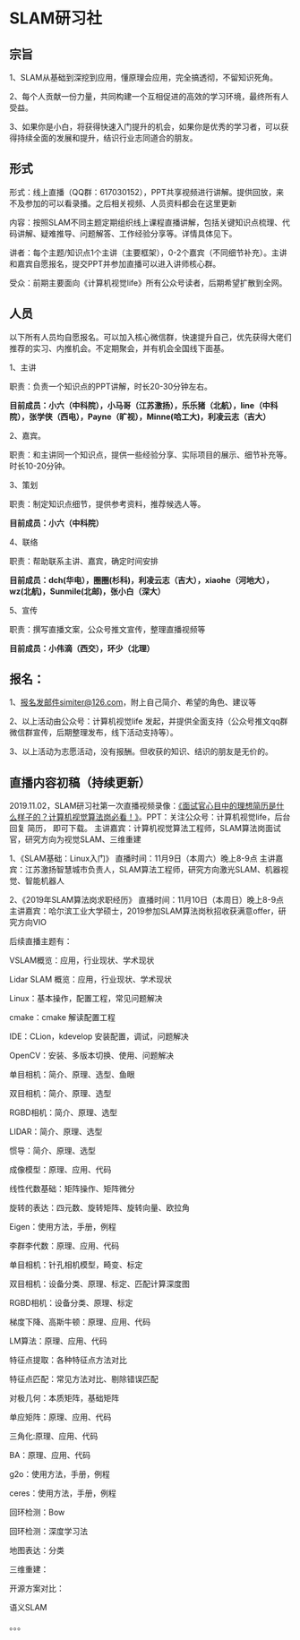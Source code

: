 # SLAM研习社

## 宗旨

1、SLAM从基础到深挖到应用，懂原理会应用，完全搞透彻，不留知识死角。

2、每个人贡献一份力量，共同构建一个互相促进的高效的学习环境，最终所有人受益。

3、如果你是小白，将获得快速入门提升的机会，如果你是优秀的学习者，可以获得持续全面的发展和提升，结识行业志同道合的朋友。

## 形式

形式：线上直播（QQ群：617030152），PPT共享视频进行讲解。提供回放，来不及参加的可以看录播。之后相关视频、人员资料都会在这里更新

内容：按照SLAM不同主题定期组织线上课程直播讲解，包括关键知识点梳理、代码讲解、疑难推导、问题解答、工作经验分享等。详情具体见下。

讲者：每个主题/知识点1个主讲（主要框架），0-2个嘉宾（不同细节补充）。主讲和嘉宾自愿报名，提交PPT并参加直播可以进入讲师核心群。

受众：前期主要面向《计算机视觉life》所有公众号读者，后期希望扩散到全网。


## 人员

以下所有人员均自愿报名。可以加入核心微信群，快速提升自己，优先获得大佬们推荐的实习、内推机会。不定期聚会，并有机会全国线下面基。

1、主讲

职责：负责一个知识点的PPT讲解，时长20-30分钟左右。

**目前成员：小六（中科院），小马哥（江苏激扬），乐乐猪（北航），line（中科院），张学侠（西电），Payne（旷视），Minne(哈工大)，利凌云志（吉大）**

2、嘉宾。

职责：和主讲同一个知识点，提供一些经验分享、实际项目的展示、细节补充等。时长10-20分钟。

3、策划

职责：制定知识点细节，提供参考资料，推荐候选人等。

**目前成员：小六（中科院）**

4、联络

职责：帮助联系主讲、嘉宾，确定时间安排

**目前成员：dch(华电），圈圈(杉科)，利凌云志（吉大），xiaohe（河地大），wz(北航)，Sunmile(北邮)，张小白（深大）**

5、宣传

职责：撰写直播文案，公众号推文宣传，整理直播视频等

**目前成员：小伟滴（西交），环少（北理）**

## 报名：

1、报名发邮件simiter@126.com，附上自己简介、希望的角色、建议等

2、以上活动由公众号：计算机视觉life 发起，并提供全面支持（公众号推文qq群微信群宣传，后期整理发布，线下活动支持等）。

3、以上活动为志愿活动，没有报酬。但收获的知识、结识的朋友是无价的。



## 直播内容初稿（持续更新）

2019.11.02，SLAM研习社第一次直播视频录像：[《面试官心目中的理想简历是什么样子的？计算机视觉算法岗必看！》](https://www.bilibili.com/video/av74336060)。PPT：关注公众号：计算机视觉life，后台回复 简历， 即可下载。
主讲嘉宾：计算机视觉算法工程师，SLAM算法岗面试官，研究方向为视觉SLAM、三维重建

1、《SLAM基础：Linux入门》
直播时间：11月9日（本周六）晚上8-9点
主讲嘉宾：江苏激扬智慧城市负责人，SLAM算法工程师，研究方向激光SLAM、机器视觉、智能机器人

2、《2019年SLAM算法岗求职经历》
直播时间：11月10日（本周日）晚上8-9点
主讲嘉宾：哈尔滨工业大学硕士，2019参加SLAM算法岗秋招收获满意offer，研究方向VIO

后续直播主题有：

VSLAM概览：应用，行业现状、学术现状

Lidar SLAM 概览：应用，行业现状、学术现状

Linux：基本操作，配置工程，常见问题解决

cmake：cmake 解读配置工程

IDE：CLion，kdevelop 安装配置，调试，问题解决

OpenCV：安装、多版本切换、使用、问题解决

单目相机：简介、原理、选型、鱼眼

双目相机：简介、原理、选型

RGBD相机：简介、原理、选型

LIDAR：简介、原理、选型

惯导：简介、原理、选型

成像模型：原理、应用、代码

线性代数基础：矩阵操作、矩阵微分

旋转的表达：四元数、旋转矩阵、旋转向量、欧拉角

Eigen：使用方法，手册，例程

李群李代数：原理、应用、代码

单目相机：针孔相机模型，畸变、标定

双目相机：设备分类、原理、标定、匹配计算深度图

RGBD相机：设备分类、原理、标定

梯度下降、高斯牛顿：原理、应用、代码

LM算法：原理、应用、代码

特征点提取：各种特征点方法对比

特征点匹配：常见方法对比、剔除错误匹配

对极几何：本质矩阵，基础矩阵

单应矩阵：原理、应用、代码

三角化:原理、应用、代码

BA：原理、应用、代码

g2o：使用方法，手册，例程

ceres：使用方法，手册，例程

回环检测：Bow

回环检测：深度学习法

地图表达：分类

三维重建：

开源方案对比：

语义SLAM

。。。


